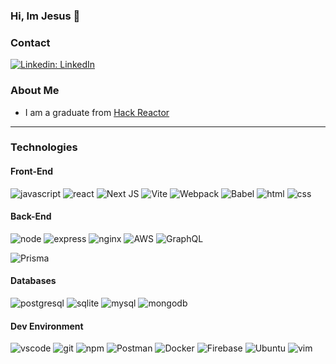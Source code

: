 ### Hi, Im Jesus 👋

### Contact
[![Linkedin: LinkedIn](https://img.shields.io/badge/-LinkedIn-blue?style=flat-square&logo=Linkedin&logoColor=white&link=https://www.linkedin.com/in/gonzales-jesus/)](https://www.linkedin.com/in/gonzales-jesus/)

### About Me
- I am a graduate from [Hack Reactor](https://www.hackreactor.com/coding-bootcamp?gclid=CjwKCAjwuvmHBhAxEiwAWAYj-GAGxDfcp29hdLplIaXfBrrLL-noZV7WkwMzGgZ54yDuHydiM9izaxoCWAoQAvD_BwE) 

---

### Technologies

#### Front-End
![javascript](https://img.shields.io/badge/JavaScript-323330?style=for-the-badge&logo=javascript&logoColor=F7DF1E)
![react](https://img.shields.io/badge/React-20232A?style=for-the-badge&logo=react&logoColor=61DAFB)
![Next JS](https://img.shields.io/badge/Next-black?style=for-the-badge&logo=next.js&logoColor=white)
![Vite](https://img.shields.io/badge/Vite-FFEF33?style=for-the-badge&logo=vite&logoColor=purple)
![Webpack](https://img.shields.io/badge/webpack-%238DD6F9.svg?style=for-the-badge&logo=webpack&logoColor=black)
![Babel](https://img.shields.io/badge/Babel-F9DC3e?style=for-the-badge&logo=babel&logoColor=black)
![html](https://img.shields.io/badge/HTML5-E34F26?style=for-the-badge&logo=html5&logoColor=white)
![css](https://img.shields.io/badge/CSS3-1572B6?style=for-the-badge&logo=css3&logoColor=white)
<!-- ![SASS](https://img.shields.io/badge/SASS-hotpink?style=for-the-badge&logo=SASS&logoColor=white) -->

#### Back-End
![node](https://img.shields.io/badge/Node.js-339933?style=for-the-badge&logo=nodedotjs&logoColor=white)
![express](https://img.shields.io/badge/Express.js-000000?style=for-the-badge&logo=express&logoColor=white)
![nginx](https://img.shields.io/badge/Nginx-009639?style=for-the-badge&logo=nginx&logoColor=white)
![AWS](https://img.shields.io/badge/AWS-%23FF9900.svg?style=for-the-badge&logo=amazon-aws&logoColor=white)
![GraphQL](https://img.shields.io/badge/-GraphQL-E10098?style=for-the-badge&logo=graphql&logoColor=white)
<!-- ![Apollo-GraphQL](https://img.shields.io/badge/-ApolloGraphQL-311C87?style=for-the-badge&logo=apollo-graphql) -->
![Prisma](https://img.shields.io/badge/prisma-1B222D?style=for-the-badge&logo=prisma&logoColor=white)

#### Databases
![postgresql](https://img.shields.io/badge/PostgreSQL-316192?style=for-the-badge&logo=postgresql&logoColor=white)
![sqlite](https://img.shields.io/badge/sqlite-%2307405e.svg?style=for-the-badge&logo=sqlite&logoColor=white)
![mysql](https://img.shields.io/badge/MySQL-00000F?style=for-the-badge&logo=mysql&logoColor=white)
![mongodb](https://img.shields.io/badge/MongoDB-4EA94B?style=for-the-badge&logo=mongodb&logoColor=white)

#### Dev Environment
![vscode](https://img.shields.io/badge/Visual_Studio_Code-0078D4?style=for-the-badge&logo=visual%20studio%20code&logoColor=white)
![git](https://img.shields.io/badge/Git-F05032?style=for-the-badge&logo=git&logoColor=white)
![npm](https://img.shields.io/badge/NPM-%23000000.svg?style=for-the-badge&logo=npm&logoColor=white)
![Postman](https://img.shields.io/badge/Postman-FF6C37?style=for-the-badge&logo=postman&logoColor=white)
![Docker](https://img.shields.io/badge/docker-%230db7ed.svg?style=for-the-badge&logo=docker&logoColor=white)
![Firebase](https://img.shields.io/badge/firebase-%23039BE5.svg?style=for-the-badge&logo=firebase)
![Ubuntu](https://img.shields.io/badge/Ubuntu-E95420?style=for-the-badge&logo=ubuntu&logoColor=white)
![vim](https://img.shields.io/badge/VIM-%2311AB00.svg?&style=for-the-badge&logo=vim&logoColor=white)

<!--
**JGon26/JGon26** is a ✨ _special_ ✨ repository because its `README.md` (this file) appears on your GitHub profile.

Here are some ideas to get you started:

- 🔭 I’m currently working on ...
- 🌱 I’m currently learning ...
- 👯 I’m looking to collaborate on ...
- 🤔 I’m looking for help with ...
- 💬 Ask me about ...
- 📫 How to reach me: ...
- 😄 Pronouns: ...
- ⚡ Fun fact: ...
-->
